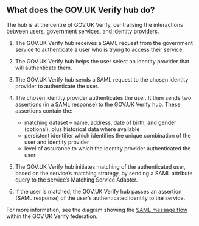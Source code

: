 ## What does the GOV.UK Verify hub do?


The hub is at the centre of GOV.UK Verify, centralising the interactions between users, government services, and identity providers.


1. The GOV.UK Verify hub receives a SAML request from the government service to authenticate a user who is trying to access their service.
1. The GOV.UK Verify hub helps the user select an identity provider that will authenticate them.
1. The GOV.UK Verify hub sends a SAML request to the chosen identity provider to authenticate the user.
1. The chosen identity provider authenticates the user. It then sends two assertions (in a SAML response) to the GOV.UK Verify hub. These assertions contain the:
   * matching dataset – name, address, date of birth, and gender (optional), plus historical data where available
   * persistent identifier which identifies the unique combination of the user and identity provider
   * level of assurance to which the identity provider authenticated the user
   
1. The GOV.UK Verify hub initiates matching of the authenticated user, based on the service’s matching strategy, by sending a SAML attribute query to the service’s Matching Service Adapter.
1. If the user is matched, the GOV.UK Verify hub passes an assertion (SAML response) of the user’s authenticated identity to the service.

For more information, see the diagram showing the [SAML message flow](#saml-flow-diagram) within the GOV.UK Verify federation.

